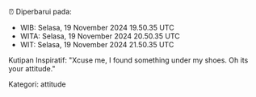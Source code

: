 ⏰ Diperbarui pada:
- WIB: Selasa, 19 November 2024 19.50.35 UTC
- WITA: Selasa, 19 November 2024 20.50.35 UTC
- WIT: Selasa, 19 November 2024 21.50.35 UTC

Kutipan Inspiratif:
"Xcuse me, I found something under my shoes. Oh its your attitude."


Kategori: attitude


